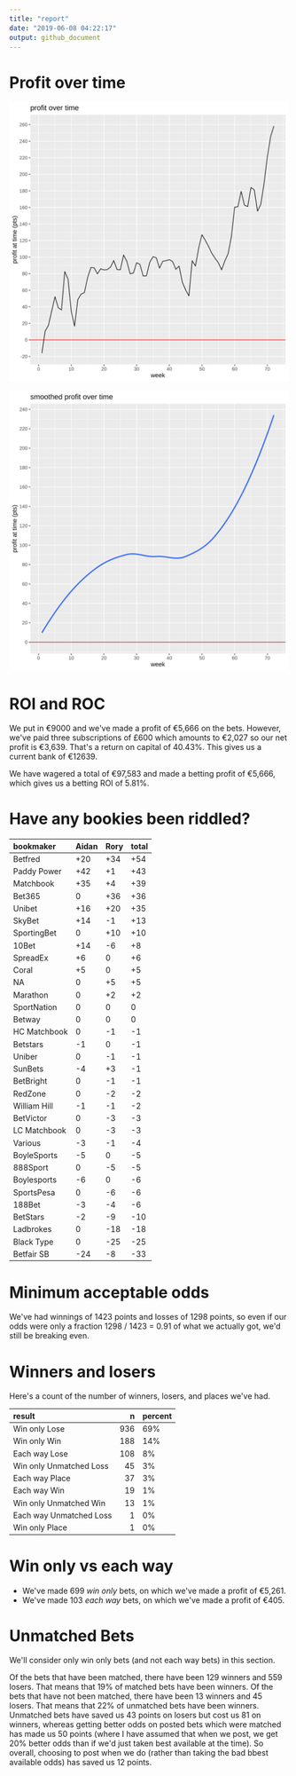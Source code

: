 ```yaml
---
title: "report"
date: "2019-06-08 04:22:17"
output: github_document
---
```




# Profit over time

![plot of chunk profit-over-time](figure/profit-over-time-1.png)

![plot of chunk profit-over-time-smooth](figure/profit-over-time-smooth-1.png)


# ROI and ROC



We put in €9000 and we've made a profit of €5,666 on the bets. However, we've paid three subscriptions of £600 which amounts to €2,027 so our net profit is €3,639. That's a return on capital of 40.43%. This gives us a current bank of €12639.

We have wagered a total of €97,583 and made a betting profit of €5,666, which gives us a betting ROI of 5.81%.


# Have any bookies been riddled?


|bookmaker    |Aidan |Rory |total |
|:------------|:-----|:----|:-----|
|Betfred      |+20   |+34  |+54   |
|Paddy Power  |+42   |+1   |+43   |
|Matchbook    |+35   |+4   |+39   |
|Bet365       |0     |+36  |+36   |
|Unibet       |+16   |+20  |+35   |
|SkyBet       |+14   |-1   |+13   |
|SportingBet  |0     |+10  |+10   |
|10Bet        |+14   |-6   |+8    |
|SpreadEx     |+6    |0    |+6    |
|Coral        |+5    |0    |+5    |
|NA           |0     |+5   |+5    |
|Marathon     |0     |+2   |+2    |
|SportNation  |0     |0    |0     |
|Betway       |0     |0    |0     |
|HC Matchbook |0     |-1   |-1    |
|Betstars     |-1    |0    |-1    |
|Uniber       |0     |-1   |-1    |
|SunBets      |-4    |+3   |-1    |
|BetBright    |0     |-1   |-1    |
|RedZone      |0     |-2   |-2    |
|William Hill |-1    |-1   |-2    |
|BetVictor    |0     |-3   |-3    |
|LC Matchbook |0     |-3   |-3    |
|Various      |-3    |-1   |-4    |
|BoyleSports  |-5    |0    |-5    |
|888Sport     |0     |-5   |-5    |
|Boylesports  |-6    |0    |-6    |
|SportsPesa   |0     |-6   |-6    |
|188Bet       |-3    |-4   |-6    |
|BetStars     |-2    |-9   |-10   |
|Ladbrokes    |0     |-18  |-18   |
|Black Type   |0     |-25  |-25   |
|Betfair SB   |-24   |-8   |-33   |


# Minimum acceptable odds



We've had winnings of 1423 points and losses of 1298 points, so even if our odds were only a fraction 1298 / 1423 = 0.91 of what we actually got, we'd still be breaking even.


# Winners and losers

Here's a count of the number of winners, losers, and places we've had.


|result                  |   n|percent |
|:-----------------------|---:|:-------|
|Win only Lose           | 936|69%     |
|Win only Win            | 188|14%     |
|Each way Lose           | 108|8%      |
|Win only Unmatched Loss |  45|3%      |
|Each way Place          |  37|3%      |
|Each way Win            |  19|1%      |
|Win only Unmatched Win  |  13|1%      |
|Each way Unmatched Loss |   1|0%      |
|Win only Place          |   1|0%      |


# Win only vs each way



* We've made 699 _win only_ bets, on which we've made a profit of €5,261. 
* We've made 103 _each way_ bets, on which we've made a profit of €405.


# Unmatched Bets



We'll consider only win only bets (and not each way bets) in this section.

Of the bets that have been matched, there have been 129 winners and 559 losers. That means that 19% of matched bets have been winners. Of the bets that have not been matched, there have been 13 winners and 45 losers. That means that 22% of unmatched bets have been winners. Unmatched bets have saved us 43 points on losers but cost us 81 on winners, whereas getting better odds on posted bets which were matched has made us 50 points (where I have assumed that when we post, we get 20% better odds than if we'd just taken best available at the time). So overall, choosing to post when we do (rather than taking the bad bbest available odds) has saved us 12 points.
